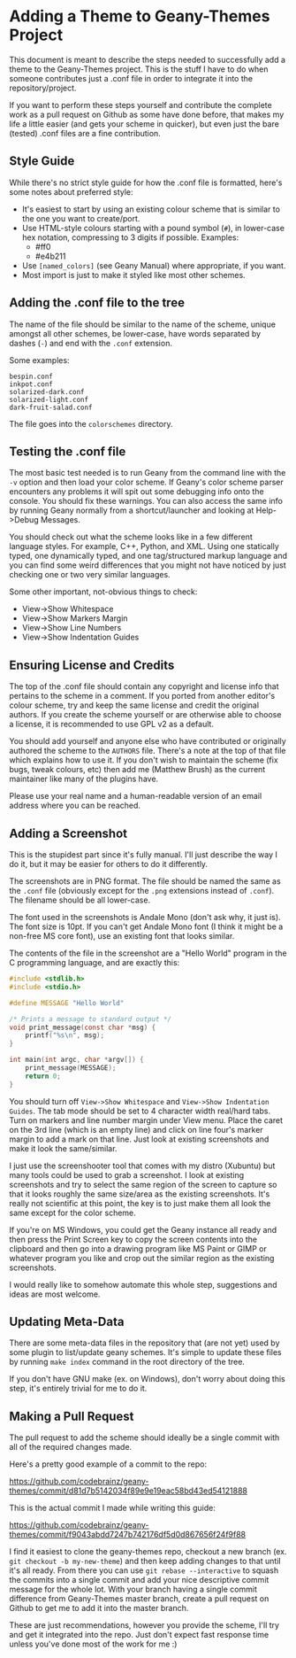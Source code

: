 Adding a Theme to Geany-Themes Project
======================================

This document is meant to describe the steps needed to successfully
add a theme to the Geany-Themes project. This is the stuff I have to
do when someone contributes just a .conf file in order to integrate
it into the repository/project.

If you want to perform these steps yourself and contribute the complete
work as a pull request on Github as some have done before, that makes
my life a little easier (and gets your scheme in quicker), but even
just the bare (tested) .conf files are a fine contribution.

Style Guide
-----------

While there's no strict style guide for how the .conf file is formatted,
here's some notes about preferred style:

* It's easiest to start by using an existing colour scheme that is
similar to the one you want to create/port.
* Use HTML-style colours starting with a pound symbol (`#`), in
lower-case hex notation, compressing to 3 digits if possible. Examples:
  - #ff0
  - #e4b211
* Use `[named_colors]` (see Geany Manual) where appropriate, if you want.
* Most import is just to make it styled like most other schemes.

Adding the .conf file to the tree
---------------------------------

The name of the file should be similar to the name of the scheme,
unique amongst all other schemes, be lower-case, have words separated
by dashes (`-`) and end with the `.conf` extension.

Some examples:

    bespin.conf
    inkpot.conf
    solarized-dark.conf
    solarized-light.conf
    dark-fruit-salad.conf

The file goes into the `colorschemes` directory.

Testing the .conf file
----------------------

The most basic test needed is to run Geany from the command line
with the `-v` option and then load your color scheme. If Geany's
color scheme parser encounters any problems it will spit out some
debugging info onto the console. You should fix these warnings. You
can also access the same info by running Geany normally from a
shortcut/launcher and looking at Help->Debug Messages.

You should check out what the scheme looks like in a few different
language styles. For example, C++, Python, and XML. Using one
statically typed, one dynamically typed, and one tag/structured markup
language and you can find some weird differences that you might not
have noticed by just checking one or two very similar languages.

Some other important, not-obvious things to check:

* View->Show Whitespace
* View->Show Markers Margin
* View->Show Line Numbers
* View->Show Indentation Guides

Ensuring License and Credits
----------------------------

The top of the .conf file should contain any copyright and license
info that pertains to the scheme in a comment. If you ported from
another editor's colour scheme, try and keep the same license and
credit the original authors. If you create the scheme yourself or are
otherwise able to choose a license, it is recommended to use GPL v2
as a default.

You should add yourself and anyone else who have contributed or
originally authored the scheme to the `AUTHORS` file. There's a note
at the top of that file which explains how to use it. If you don't
wish to maintain the scheme (fix bugs, tweak colours, etc) then add
me (Matthew Brush) as the current maintainer like many of the plugins
have.

Please use your real name and a human-readable version of an email
address where you can be reached.

Adding a Screenshot
-------------------

This is the stupidest part since it's fully manual. I'll just
describe the way I do it, but it may be easier for others to do it
differently.

The screenshots are in PNG format. The file should be named the same as
the `.conf` file (obviously except for the `.png` extensions instead of
`.conf`). The filename should be all lower-case.

The font used in the screenshots is Andale Mono (don't ask why, it just is).
The font size is 10pt. If you can't get Andale Mono font (I think it might
be a non-free MS core font), use an existing font that looks similar.

The contents of the file in the screenshot are a "Hello World"
program in the C programming language, and are exactly this:

```c
#include <stdlib.h>
#include <stdio.h>

#define MESSAGE "Hello World"

/* Prints a message to standard output */
void print_message(const char *msg) {
	printf("%s\n", msg);
}

int main(int argc, char *argv[]) {
	print_message(MESSAGE);
	return 0;
}

```

You should turn off `View->Show Whitespace` and
`View->Show Indentation Guides`. The tab mode should be set to 4
character width real/hard tabs. Turn on markers and line number margin
under View menu. Place the caret on the 3rd line (which is an empty line)
and click on line four's marker margin to add a mark on that line. Just
look at existing screenshots and make it look the same/similar.

I just use the screenshooter tool that comes with my distro (Xubuntu)
but many tools could be used to grab a screenshot. I look at existing
screenshots and try to select the same region of the screen to capture
so that it looks roughly the same size/area as the existing screenshots.
It's really not scientific at this point, the key is to just make them
all look the same except for the color scheme.

If you're on MS Windows, you could get the Geany instance all ready
and then press the Print Screen key to copy the screen contents into
the clipboard and then go into a drawing program like MS Paint or GIMP
or whatever program you like and crop out the similar region as the
existing screenshots.

I would really like to somehow automate this whole step, suggestions
and ideas are most welcome.

Updating Meta-Data
------------------

There are some meta-data files in the repository that (are not yet)
used by some plugin to list/update geany schemes. It's simple to update
these files by running `make index` command in the root directory
of the tree.

If you don't have GNU make (ex. on Windows), don't worry about doing
this step, it's entirely trivial for me to do it.

Making a Pull Request
---------------------

The pull request to add the scheme should ideally be a single commit with
all of the required changes made.

Here's a pretty good example of a commit to the repo:

https://github.com/codebrainz/geany-themes/commit/d81d7b5142034f89e9e19eac58bd43ed54121888

This is the actual commit I made while writing this guide:

https://github.com/codebrainz/geany-themes/commit/f9043abdd7247b742176df5d0d867656f24f9f88

I find it easiest to clone the geany-themes repo, checkout a new branch
(ex. `git checkout -b my-new-theme`) and then keep adding changes to
that until it's all ready. From there you can use `git rebase --interactive` to
squash the commits into a single commit and add your nice descriptive
commit message for the whole lot. With your branch having a single commit
difference from Geany-Themes master branch, create a pull request on
Github to get me to add it into the master branch.

These are just recommendations, however you provide the scheme, I'll try
and get it integrated into the repo. Just don't expect fast response time
unless you've done most of the work for me :)
